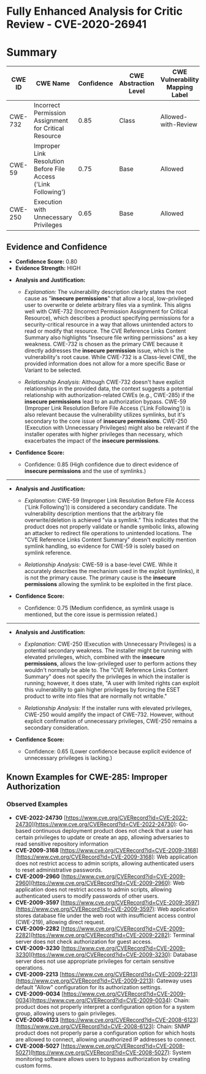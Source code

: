 # Fully Enhanced Analysis for Critic Review - CVE-2020-26941

# Summary
| CWE ID | CWE Name | Confidence | CWE Abstraction Level | CWE Vulnerability Mapping Label | CWE-Vulnerability Mapping Notes |
|---|---|---|---|---|---|
| CWE-732 | Incorrect Permission Assignment for Critical Resource | 0.85 | Class | Allowed-with-Review | Primary CWE |
| CWE-59 | Improper Link Resolution Before File Access ('Link Following') | 0.75 | Base | Allowed | Secondary Candidate |
| CWE-250 | Execution with Unnecessary Privileges | 0.65 | Base | Allowed | Secondary Candidate |

## Evidence and Confidence

*   **Confidence Score:** 0.80
*   **Evidence Strength:** HIGH

- **Analysis and Justification:**  
  - *Explanation:* The vulnerability description clearly states the root cause as "**insecure permissions**" that allow a local, low-privileged user to overwrite or delete arbitrary files via a symlink. This aligns well with CWE-732 (Incorrect Permission Assignment for Critical Resource), which describes a product specifying permissions for a security-critical resource in a way that allows unintended actors to read or modify that resource. The CVE Reference Links Content Summary also highlights "Insecure file writing permissions" as a key weakness. CWE-732 is chosen as the primary CWE because it directly addresses the **insecure permission** issue, which is the vulnerability's root cause. While CWE-732 is a Class-level CWE, the provided information does not allow for a more specific Base or Variant to be selected.

  - *Relationship Analysis:* Although CWE-732 doesn't have explicit relationships in the provided data, the context suggests a potential relationship with authorization-related CWEs (e.g., CWE-285) if the **insecure permissions** lead to an authorization bypass. CWE-59 (Improper Link Resolution Before File Access ('Link Following')) is also relevant because the vulnerability utilizes symlinks, but it's secondary to the core issue of **insecure permissions**. CWE-250 (Execution with Unnecessary Privileges) might also be relevant if the installer operates with higher privileges than necessary, which exacerbates the impact of the **insecure permissions**.

- **Confidence Score:**
  - Confidence: 0.85 (High confidence due to direct evidence of **insecure permissions** and the use of symlinks.)

---
- **Analysis and Justification:**  
  - *Explanation:* CWE-59 (Improper Link Resolution Before File Access ('Link Following')) is considered a secondary candidate. The vulnerability description mentions that the arbitrary file overwrite/deletion is achieved "via a symlink." This indicates that the product does not properly validate or handle symbolic links, allowing an attacker to redirect file operations to unintended locations. The "CVE Reference Links Content Summary" doesn't explicitly mention symlink handling, so evidence for CWE-59 is solely based on symlink reference.

  - *Relationship Analysis:* CWE-59 is a base-level CWE. While it accurately describes the mechanism used in the exploit (symlinks), it is not the primary cause. The primary cause is the **insecure permissions** allowing the symlink to be exploited in the first place.

- **Confidence Score:**
  - Confidence: 0.75 (Medium confidence, as symlink usage is mentioned, but the core issue is permission related.)

---

- **Analysis and Justification:**  
  - *Explanation:* CWE-250 (Execution with Unnecessary Privileges) is a potential secondary weakness. The installer might be running with elevated privileges, which, combined with the **insecure permissions**, allows the low-privileged user to perform actions they wouldn't normally be able to. The "CVE Reference Links Content Summary" does not specify the privileges in which the installer is running; however, it does state, "A user with limited rights can exploit this vulnerability to gain higher privileges by forcing the ESET product to write into files that are normally not writable."

  - *Relationship Analysis:* If the installer runs with elevated privileges, CWE-250 would amplify the impact of CWE-732. However, without explicit confirmation of unnecessary privileges, CWE-250 remains a secondary consideration.

- **Confidence Score:**
  - Confidence: 0.65 (Lower confidence because explicit evidence of unnecessary privileges is lacking.)



## Known Examples for CWE-285: Improper Authorization
### Observed Examples
- **CVE-2022-24730** [https://www.cve.org/CVERecord?id=CVE-2022-24730](https://www.cve.org/CVERecord?id=CVE-2022-24730): Go-based continuous deployment product does not check that a user has certain privileges to update or create an app, allowing adversaries to read sensitive repository information
- **CVE-2009-3168** [https://www.cve.org/CVERecord?id=CVE-2009-3168](https://www.cve.org/CVERecord?id=CVE-2009-3168): Web application does not restrict access to admin scripts, allowing authenticated users to reset administrative passwords.
- **CVE-2009-2960** [https://www.cve.org/CVERecord?id=CVE-2009-2960](https://www.cve.org/CVERecord?id=CVE-2009-2960): Web application does not restrict access to admin scripts, allowing authenticated users to modify passwords of other users.
- **CVE-2009-3597** [https://www.cve.org/CVERecord?id=CVE-2009-3597](https://www.cve.org/CVERecord?id=CVE-2009-3597): Web application stores database file under the web root with insufficient access control (CWE-219), allowing direct request.
- **CVE-2009-2282** [https://www.cve.org/CVERecord?id=CVE-2009-2282](https://www.cve.org/CVERecord?id=CVE-2009-2282): Terminal server does not check authorization for guest access.
- **CVE-2009-3230** [https://www.cve.org/CVERecord?id=CVE-2009-3230](https://www.cve.org/CVERecord?id=CVE-2009-3230): Database server does not use appropriate privileges for certain sensitive operations.
- **CVE-2009-2213** [https://www.cve.org/CVERecord?id=CVE-2009-2213](https://www.cve.org/CVERecord?id=CVE-2009-2213): Gateway uses default "Allow" configuration for its authorization settings.
- **CVE-2009-0034** [https://www.cve.org/CVERecord?id=CVE-2009-0034](https://www.cve.org/CVERecord?id=CVE-2009-0034): Chain: product does not properly interpret a configuration option for a system group, allowing users to gain privileges.
- **CVE-2008-6123** [https://www.cve.org/CVERecord?id=CVE-2008-6123](https://www.cve.org/CVERecord?id=CVE-2008-6123): Chain: SNMP product does not properly parse a configuration option for which hosts are allowed to connect, allowing unauthorized IP addresses to connect.
- **CVE-2008-5027** [https://www.cve.org/CVERecord?id=CVE-2008-5027](https://www.cve.org/CVERecord?id=CVE-2008-5027): System monitoring software allows users to bypass authorization by creating custom forms.

